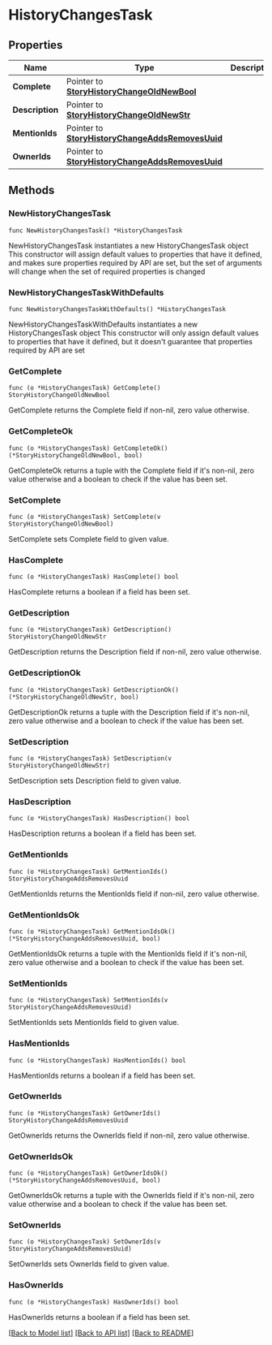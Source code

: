 # HistoryChangesTask

## Properties

Name | Type | Description | Notes
------------ | ------------- | ------------- | -------------
**Complete** | Pointer to [**StoryHistoryChangeOldNewBool**](StoryHistoryChangeOldNewBool.md) |  | [optional] 
**Description** | Pointer to [**StoryHistoryChangeOldNewStr**](StoryHistoryChangeOldNewStr.md) |  | [optional] 
**MentionIds** | Pointer to [**StoryHistoryChangeAddsRemovesUuid**](StoryHistoryChangeAddsRemovesUuid.md) |  | [optional] 
**OwnerIds** | Pointer to [**StoryHistoryChangeAddsRemovesUuid**](StoryHistoryChangeAddsRemovesUuid.md) |  | [optional] 

## Methods

### NewHistoryChangesTask

`func NewHistoryChangesTask() *HistoryChangesTask`

NewHistoryChangesTask instantiates a new HistoryChangesTask object
This constructor will assign default values to properties that have it defined,
and makes sure properties required by API are set, but the set of arguments
will change when the set of required properties is changed

### NewHistoryChangesTaskWithDefaults

`func NewHistoryChangesTaskWithDefaults() *HistoryChangesTask`

NewHistoryChangesTaskWithDefaults instantiates a new HistoryChangesTask object
This constructor will only assign default values to properties that have it defined,
but it doesn't guarantee that properties required by API are set

### GetComplete

`func (o *HistoryChangesTask) GetComplete() StoryHistoryChangeOldNewBool`

GetComplete returns the Complete field if non-nil, zero value otherwise.

### GetCompleteOk

`func (o *HistoryChangesTask) GetCompleteOk() (*StoryHistoryChangeOldNewBool, bool)`

GetCompleteOk returns a tuple with the Complete field if it's non-nil, zero value otherwise
and a boolean to check if the value has been set.

### SetComplete

`func (o *HistoryChangesTask) SetComplete(v StoryHistoryChangeOldNewBool)`

SetComplete sets Complete field to given value.

### HasComplete

`func (o *HistoryChangesTask) HasComplete() bool`

HasComplete returns a boolean if a field has been set.

### GetDescription

`func (o *HistoryChangesTask) GetDescription() StoryHistoryChangeOldNewStr`

GetDescription returns the Description field if non-nil, zero value otherwise.

### GetDescriptionOk

`func (o *HistoryChangesTask) GetDescriptionOk() (*StoryHistoryChangeOldNewStr, bool)`

GetDescriptionOk returns a tuple with the Description field if it's non-nil, zero value otherwise
and a boolean to check if the value has been set.

### SetDescription

`func (o *HistoryChangesTask) SetDescription(v StoryHistoryChangeOldNewStr)`

SetDescription sets Description field to given value.

### HasDescription

`func (o *HistoryChangesTask) HasDescription() bool`

HasDescription returns a boolean if a field has been set.

### GetMentionIds

`func (o *HistoryChangesTask) GetMentionIds() StoryHistoryChangeAddsRemovesUuid`

GetMentionIds returns the MentionIds field if non-nil, zero value otherwise.

### GetMentionIdsOk

`func (o *HistoryChangesTask) GetMentionIdsOk() (*StoryHistoryChangeAddsRemovesUuid, bool)`

GetMentionIdsOk returns a tuple with the MentionIds field if it's non-nil, zero value otherwise
and a boolean to check if the value has been set.

### SetMentionIds

`func (o *HistoryChangesTask) SetMentionIds(v StoryHistoryChangeAddsRemovesUuid)`

SetMentionIds sets MentionIds field to given value.

### HasMentionIds

`func (o *HistoryChangesTask) HasMentionIds() bool`

HasMentionIds returns a boolean if a field has been set.

### GetOwnerIds

`func (o *HistoryChangesTask) GetOwnerIds() StoryHistoryChangeAddsRemovesUuid`

GetOwnerIds returns the OwnerIds field if non-nil, zero value otherwise.

### GetOwnerIdsOk

`func (o *HistoryChangesTask) GetOwnerIdsOk() (*StoryHistoryChangeAddsRemovesUuid, bool)`

GetOwnerIdsOk returns a tuple with the OwnerIds field if it's non-nil, zero value otherwise
and a boolean to check if the value has been set.

### SetOwnerIds

`func (o *HistoryChangesTask) SetOwnerIds(v StoryHistoryChangeAddsRemovesUuid)`

SetOwnerIds sets OwnerIds field to given value.

### HasOwnerIds

`func (o *HistoryChangesTask) HasOwnerIds() bool`

HasOwnerIds returns a boolean if a field has been set.


[[Back to Model list]](../README.md#documentation-for-models) [[Back to API list]](../README.md#documentation-for-api-endpoints) [[Back to README]](../README.md)


